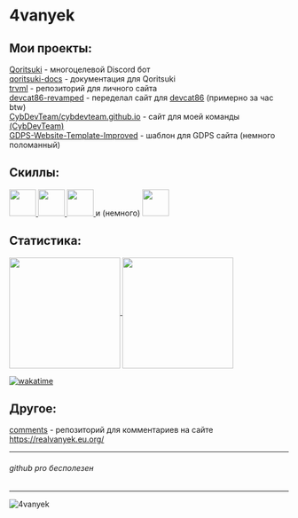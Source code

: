 # 4vanyek
## Мои проекты:
[Qoritsuki](https://realvanyek.eu.org/qoritsuki) - многоцелевой Discord бот  
[qoritsuki-docs](https://github.com/4vanyek/qoritsuki-docs) - документация для Qoritsuki  
[trvml](https://github.com/4vanyek/trvml) - репозиторий для личного сайта  
[devcat86-revamped](https://github.com/4vanyek/devcat86-revamped) - переделал сайт для [devcat86](https://github.com/devcat86) (примерно за час btw)  
[CybDevTeam/cybdevteam.github.io](https://github.com/cybdevteam/cybdevteam.github.io) - сайт для моей команды [(CybDevTeam)](https://github.com/CybDevTeam)   
[GDPS-Website-Template-Improved](https://github.com/4vanyek/GDPS-Site-Template-Improved) - шаблон для GDPS сайта (немного поломанный)
## Скиллы:
<a href="https://python.org">
  <img height=48 src="https://upload.wikimedia.org/wikipedia/commons/c/c3/Python-logo-notext.svg">
</a>
<a href="https://ru.wikipedia.org/wiki/HTML5">
  <img height=48 src="https://upload.wikimedia.org/wikipedia/commons/3/38/HTML5_Badge.svg">
</a>
<a href="https://ru.wikipedia.org/wiki/CSS">
  <img height=48 src="https://upload.wikimedia.org/wikipedia/commons/6/62/CSS3_logo.svg">
</a>
и (немного)
<a href="https://www.php.net/">
  <img height=48 src="https://upload.wikimedia.org/wikipedia/commons/2/27/PHP-logo.svg">
</a>

## Статистика:
<a href="#">
  <img height=200 align="center" src="https://github-readme-stats.vercel.app/api?username=4vanyek" />
</a>
<a href="#">
  <img height=200 align="center" src="https://github-readme-stats.vercel.app/api/top-langs?username=4vanyek&layout=donut&langs_count=8&card_width=320" />
</a>


[![wakatime](https://wakatime.com/badge/user/c218e10a-f09b-4bc6-86b3-b2192345f44a.svg)](https://wakatime.com/@c218e10a-f09b-4bc6-86b3-b2192345f44a)

## Другое:
[comments](https://github.com/4vanyek/comments) - репозиторий для комментариев на сайте https://realvanyek.eu.org/

---

###### github pro бесполезен

---
<p align="left"> <img src="https://komarev.com/ghpvc/?username=4vanyek&label=Profile%20views&color=63ef75&style=plastic" alt="4vanyek" /></p>
